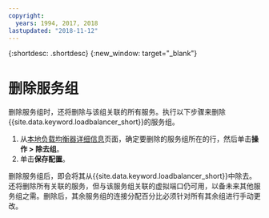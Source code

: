 ```yaml
---
copyright:
  years: 1994, 2017, 2018
lastupdated: "2018-11-12"
---
```


{:shortdesc: .shortdesc}
{:new_window: target="_blank"}

# 删除服务组

删除服务组时，还将删除与该组关联的所有服务。执行以下步骤来删除{{site.data.keyword.loadbalancer_short}}的服务组。

1. 从[本地负载均衡器详细信息](view-all-load-balancers.html)页面，确定要删除的服务组所在的行，然后单击**操作 > 除去组**。
2. 单击**保存配置**。

删除服务组后，即会将其从{{site.data.keyword.loadbalancer_short}}中除去。还将删除所有关联的服务，但与该服务组关联的虚拟端口仍可用，以备未来其他服务组之需。删除后，其余服务组的连接分配百分比必须针对所有其余组进行手动更改。
